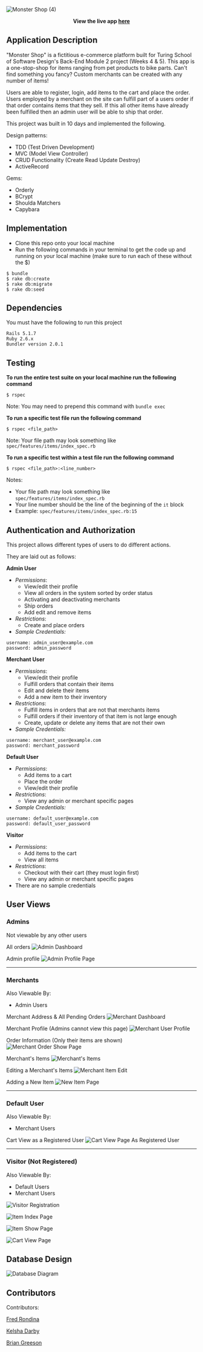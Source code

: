 ![Monster Shop (4)](https://user-images.githubusercontent.com/55028065/88595460-33835f80-d020-11ea-9da1-f5e8485b64fb.png)

<p align="center" style="font-weight:bold;">
  View the live app
  <a href="https://monster-shop-kd.herokuapp.com/">here</a>
 </p>

## Application Description

"Monster Shop" is a fictitious e-commerce platform built for Turing School of Software Design's Back-End Module 2 project (Weeks 4 & 5). This app is a one-stop-shop for items ranging from pet products to bike parts. Can't find something you fancy? Custom merchants can be created with any number of items!

Users are able to register, login, add items to the cart and place the order. Users employed by a merchant on the site can fulfill part of a users order if that order contains items that they sell. If this all other items have already been fulfilled then an admin user will be able to ship that order.

This project was built in 10 days and implemented the following.

Design patterns:
- TDD (Test Driven Development)
- MVC (Model View Controller)
- CRUD Functionality (Create Read Update Destroy)
- ActiveRecord

Gems:
- Orderly
- BCrypt
- Shoulda Matchers
- Capybara


## Implementation

- Clone this repo onto your local machine
- Run the following commands in your terminal to get the code up and running on your local machine (make sure to run each of these without the $)

```
$ bundle
$ rake db:create
$ rake db:migrate
$ rake db:seed
```

## Dependencies
You must have the following to run this project
```
Rails 5.1.7
Ruby 2.6.x
Bundler version 2.0.1
```

## Testing
__To run the entire test suite on your local machine run the following command__
```
$ rspec
```

Note: You may need to prepend this command with `bundle exec`


__To run a specific test file run the following command__

```
$ rspec <file_path>
```

Note: Your file path may look something like `spec/features/items/index_spec.rb`


__To run a specific test within a test file run the following command__
```
$ rspec <file_path>:<line_number>
```

Notes:
- Your file path may look something like `spec/features/items/index_spec.rb`
- Your line number should be the line of the beginning of the `it` block
- Example: `spec/features/items/index_spec.rb:15`

## Authentication and Authorization
This project allows different types of users to do different actions.

They are laid out as follows:

__Admin User__
- _Permissions_:
  - View/edit their profile
  - View all orders in the system sorted by order status
  - Activating and deactivating merchants
  - Ship orders
  - Add edit and remove items
- _Restrictions_:
  - Create and place orders
- _Sample Credentials:_
```
username: admin_user@example.com
password: admin_password
```

__Merchant User__
- _Permissions_:
  - View/edit their profile
  - Fulfill orders that contain their items
  - Edit and delete their items
  - Add a new item to their inventory
- _Restrictions_:
  - Fulfill items in orders that are not that merchants items
  - Fulfill orders if their inventory of that item is not large enough
  - Create, update or delete any items that are not their own
- _Sample Credentials:_
```
username: merchant_user@example.com
password: merchant_password
```

__Default User__
- _Permissions_:
  - Add items to a cart
  - Place the order
  - View/edit their profile
- _Restrictions_:
  - View any admin or merchant specific pages
- _Sample Credentials:_
```
username: default_user@example.com
password: default_user_password
```

__Visitor__
- _Permissions_:
  - Add items to the cart
  - View all items
- _Restrictions_:
  - Checkout with their cart (they must login first)
  - View any admin or merchant specific pages
- There are no sample credentials


## User Views

### Admins

Not viewable by any other users

All orders
![Admin Dashboard](https://user-images.githubusercontent.com/55028065/79512340-7637a380-7ffe-11ea-9c5b-57b0e3802668.png "Admin Dashboard")


Admin profile
![Admin Profile Page](https://user-images.githubusercontent.com/55028065/79512345-78016700-7ffe-11ea-9298-39b0bcb05527.png "Admin Profile Page")

____
### Merchants

Also Viewable By:
  - Admin Users

Merchant Address & All Pending Orders
![Merchant Dashboard](https://user-images.githubusercontent.com/55028065/79512325-7041c280-7ffe-11ea-8520-32faf1267cc2.png "Merchant Dashboard")

Merchant Profile (Admins cannot view this page)
![Merchant User Profile](https://user-images.githubusercontent.com/55028065/79512342-76d03a00-7ffe-11ea-9b56-1d5404be4899.png "Merchant User Profile View")

Order Information (Only their items are shown)
![Merchant Order Show Page](https://user-images.githubusercontent.com/55028065/79512333-746de000-7ffe-11ea-947a-0bd456d82c96.png "Merchant Order Show Page")

Merchant's Items
![Merchant's Items](https://user-images.githubusercontent.com/55028065/79512347-79329400-7ffe-11ea-9ca8-4cb96adfd16a.png "Merchant's Items")

Editing a Merchant's Items
![Merchant Item Edit](https://user-images.githubusercontent.com/55028065/79512352-7a63c100-7ffe-11ea-8767-76085388e353.png "Merchant Item Update Page")

Adding a New Item
![New Item Page](https://user-images.githubusercontent.com/55028065/79512353-7afc5780-7ffe-11ea-9661-e7ecff15df7c.png "New Item Page")

____
### Default User

Also Viewable By:
  - Merchant Users

Cart View as a Registered User
![Cart View Page As Registered User](https://user-images.githubusercontent.com/55028065/79513377-ecd5a080-8000-11ea-8c4f-2f6eab09e850.png "Cart View Page As Registered User")

____
### Visitor (Not Registered)

Also Viewable By:
  - Default Users
  - Merchant Users

![Visitor Registration](https://user-images.githubusercontent.com/55028065/79512301-63bd6a00-7ffe-11ea-99e2-7490b967564d.png "Visitor Registration Page")

![Item Index Page](https://user-images.githubusercontent.com/55028065/79512311-67e98780-7ffe-11ea-96e5-6b9ce2a45613.png "All Items Page")

![Item Show Page](https://user-images.githubusercontent.com/55028065/79512318-6cae3b80-7ffe-11ea-9a66-05d2e82c4ca7.png "Specific Item Page")

![Cart View Page](https://user-images.githubusercontent.com/55028065/79512322-6f109580-7ffe-11ea-8d06-dba03c2aba2f.png "Cart View Page")


## Database Design
![Database Diagram](https://user-images.githubusercontent.com/55028065/79511093-d711ac80-7ffb-11ea-88cb-1caa1884652c.png "Monster Shop Database Layout")

## Contributors
Contributors:

[Fred Rondina](https://github.com/fredrondina96 "Fred Rondina's GitHub Profile")

[Kelsha Darby](https://github.com/kelshadarby "Kelsha Darby's GitHub Profile")

[Brian Greeson](https://github.com/brian-greeson "Brian Greeson's GitHub Profile")

